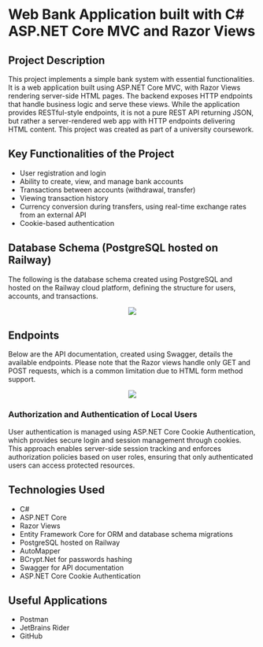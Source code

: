 # Web Bank Application built with C# ASP.NET Core MVC and Razor Views

## Project Description
This project implements a simple bank system with essential functionalities. It is a web application built using ASP.NET Core MVC, with Razor Views rendering server-side HTML pages. The backend exposes HTTP endpoints that handle business logic and serve these views. While the application provides RESTful-style endpoints, it is not a pure REST API returning JSON, but rather a server-rendered web app with HTTP endpoints delivering HTML content. This project was created as part of a university coursework.

## Key Functionalities of the Project
- User registration and login
- Ability to create, view, and manage bank accounts
- Transactions between accounts (withdrawal, transfer)
- Viewing transaction history
- Currency conversion during transfers, using real-time exchange rates from an external API
- Cookie-based authentication

## Database Schema (PostgreSQL hosted on Railway)
The following is the database schema created using PostgreSQL and hosted on the Railway cloud platform, defining the structure for users, accounts, and transactions.

<p align="center">
  <img src="https://github.com/user-attachments/assets/bcbbe16c-d6ef-4c69-985f-270b110a7f3c">
</p>

## Endpoints
Below are the API documentation, created using Swagger, details the available endpoints. Please note that the Razor views handle only GET and POST requests, which is a common limitation due to HTML form method support.

<p align="center">
  <img src="https://github.com/user-attachments/assets/9b45b2ed-2d63-4d8b-b1af-e82e5eb72fa1">
</p>

### Authorization and Authentication of Local Users
User authentication is managed using ASP.NET Core Cookie Authentication, which provides secure login and session management through cookies. This approach enables server-side session tracking and enforces authorization policies based on user roles, ensuring that only authenticated users can access protected resources.

## Technologies Used 
- C#
- ASP.NET Core
- Razor Views
- Entity Framework Core for ORM and database schema migrations
- PostgreSQL hosted on Railway
- AutoMapper
- BCrypt.Net for passwords hashing
- Swagger for API documentation
- ASP.NET Core Cookie Authentication

## Useful Applications 
- Postman
- JetBrains Rider
- GitHub
